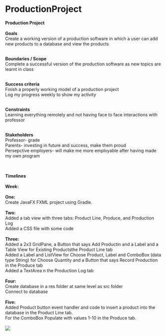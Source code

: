 # ProductionProject
**Production Project** </br>
 </br>
**Goals** </br> 
Create a working version of a production software in which a user can add new products to a database and view the products </br>
</br>

**Boundaries / Scope** </br>
Complete a successful version of the production software as new topics are learnt in class</br>
</br>

**Success criteria** </br>
Finish a properly working model of a production project </br>
Log my progress weekly to show my activity </br>
</br>

**Constraints** </br>
Learning everything remotely and not having face to face interactions with professor </br>
</br>

**Stakeholders** </br>
Professor- grade </br>
Parents- investing in future and success, make them proud </br>
Persepctive employers- will make me more employable after having made my own program </br>
</br>
</br>

**Timelines** </br>
</br>
**Week:** </br>
</br>
**One:** </br>
Create JavaFX FXML project using Gradle. </br>
</br>
**Two:** </br>
Added a tab view with three tabs: Product Line, Produce, and Production Log  </br>
Added a CSS file with some code </br>
</br>
**Three:** </br>
Added a 2x3 GridPane, a Button that says Add Productin and a Label and a Table View for Existing Productsthe Product Line tab</br>
Added a Label and ListView for Choose Product, Label and ComboBox (data type String) for Choose Quantity and a Button that says Record Production in the Produce tab
 </br>
 Added a TextArea n the Production Log tab </br>
</br>
**Four:** </br>
Create database in a res folder at same level as src folder </br>
Connect to database </br>
</br>
**Five:** </br>
Added Product button event handler and code to insert a product into the database in the Product Line tab.</br>
For the ComboBox Populate with values 1-10 in the Produce tab. </br>
</br>
![](desktop/giphy.gif)
</br>


